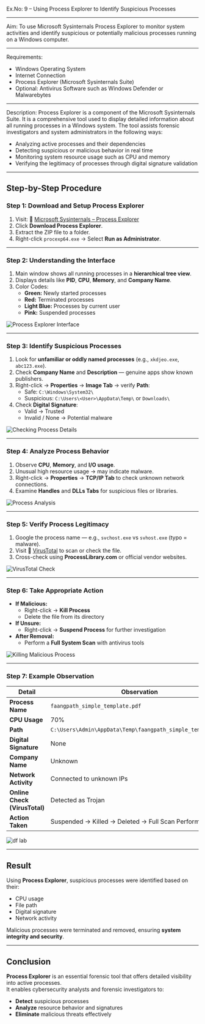 Ex.No: 9 – Using Process Explorer to Identify Suspicious Processes

---

Aim:
To use Microsoft Sysinternals Process Explorer to monitor system activities and identify suspicious or potentially malicious processes running on a Windows computer.

---

Requirements:

* Windows Operating System
* Internet Connection
* Process Explorer (Microsoft Sysinternals Suite)
* Optional: Antivirus Software such as Windows Defender or Malwarebytes

---

Description:
Process Explorer is a component of the Microsoft Sysinternals Suite.
It is a comprehensive tool used to display detailed information about all running processes in a Windows system.
The tool assists forensic investigators and system administrators in the following ways:

* Analyzing active processes and their dependencies
* Detecting suspicious or malicious behavior in real time
* Monitoring system resource usage such as CPU and memory
* Verifying the legitimacy of processes through digital signature validation

---

##  **Step-by-Step Procedure**

###  **Step 1: Download and Setup Process Explorer**
1. Visit: 🔗 [Microsoft Sysinternals – Process Explorer](https://learn.microsoft.com/en-us/sysinternals/downloads/process-explorer)  
2. Click **Download Process Explorer**.  
3. Extract the ZIP file to a folder.  
4. Right-click `procexp64.exe` → Select **Run as Administrator**.  

---

###  **Step 2: Understanding the Interface**
1. Main window shows all running processes in a **hierarchical tree view**.  
2. Displays details like **PID**, **CPU**, **Memory**, and **Company Name**.  
3. Color Codes:
   -  **Green:** Newly started processes  
   -  **Red:** Terminated processes  
   -  **Light Blue:** Processes by current user  
   -  **Pink:** Suspended processes  

![Process Explorer Interface](https://github.com/baddiputi/Digital-Forensic-Lab-Exercises/blob/20813074f7e55b479108660a16f276f69e56ad41/images/9.1.jpeg)

---

###  **Step 3: Identify Suspicious Processes**
1. Look for **unfamiliar or oddly named processes** (e.g., `xkdjeo.exe`, `abc123.exe`).  
2. Check **Company Name** and **Description** — genuine apps show known publishers.  
3. Right-click → **Properties** → **Image Tab** → verify **Path**:
   -  Safe: `C:\Windows\System32\`
   -  Suspicious: `C:\Users\<User>\AppData\Temp\` or `Downloads\`
4. Check **Digital Signature**:
   -  Valid → Trusted  
   -  Invalid / None → Potential malware  

![Checking Process Details](https://github.com/baddiputi/Digital-Forensic-Lab-Exercises/blob/326db74a3770e2ba22207f5a48b737f17307f683/images/9.10.jpeg)

---

###  **Step 4: Analyze Process Behavior**
1. Observe **CPU**, **Memory**, and **I/O usage**.  
2. Unusual high resource usage → may indicate malware.  
3. Right-click → **Properties** → **TCP/IP Tab** to check unknown network connections.  
4. Examine **Handles** and **DLLs Tabs** for suspicious files or libraries.  

![Process Analysis](https://github.com/baddiputi/Digital-Forensic-Lab-Exercises/blob/326db74a3770e2ba22207f5a48b737f17307f683/images/9.4.jpeg)

---

###  **Step 5: Verify Process Legitimacy**
1. Google the process name — e.g., `svchost.exe` vs `svhost.exe` (typo = malware).  
2. Visit 🔗 [VirusTotal](https://www.virustotal.com) to scan or check the file.  
3. Cross-check using **ProcessLibrary.com** or official vendor websites.  

![VirusTotal Check](https://github.com/baddiputi/Digital-Forensic-Lab-Exercises/blob/326db74a3770e2ba22207f5a48b737f17307f683/images/9.6.jpeg)

---

###  **Step 6: Take Appropriate Action**
- **If Malicious:**
  - Right-click → **Kill Process**  
  - Delete the file from its directory  
- **If Unsure:**
  - Right-click → **Suspend Process** for further investigation  
- **After Removal:**
  - Perform a **Full System Scan** with antivirus tools  

![Killing Malicious Process](https://github.com/baddiputi/Digital-Forensic-Lab-Exercises/blob/326db74a3770e2ba22207f5a48b737f17307f683/images/9.8.jpeg)

---

###  **Step 7: Example Observation**
| **Detail** | **Observation** |
|-------------|----------------|
| **Process Name** | `faangpath_simple_template.pdf` |
| **CPU Usage** | 70% |
| **Path** | `C:\Users\Admin\AppData\Temp\faangpath_simple_template.pdf` |
| **Digital Signature** | None |
| **Company Name** | Unknown |
| **Network Activity** | Connected to unknown IPs |
| **Online Check (VirusTotal)** | Detected as Trojan |
| **Action Taken** | Suspended → Killed → Deleted → Full Scan Performed |

![df lab](https://github.com/user-attachments/assets/95be5212-27f2-422e-b597-bd838bd521fe)

---

##  **Result**
Using **Process Explorer**, suspicious processes were identified based on their:
- CPU usage  
- File path  
- Digital signature  
- Network activity  

Malicious processes were terminated and removed, ensuring **system integrity and security**.

---

##  **Conclusion**
**Process Explorer** is an essential forensic tool that offers detailed visibility into active processes.  
It enables cybersecurity analysts and forensic investigators to:
- **Detect** suspicious processes  
- **Analyze** resource behavior and signatures  
- **Eliminate** malicious threats effectively  

